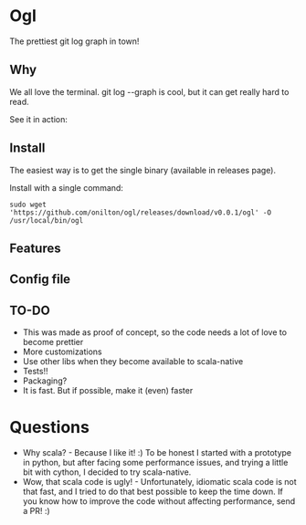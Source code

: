 # Ogl

The prettiest git log graph in town!

## Why

We all love the terminal. git log --graph is cool, but it can get really hard to read.

See it in action:


## Install

The easiest way is to get the single binary (available in releases page).

Install with a single command:

```
sudo wget 'https://github.com/onilton/ogl/releases/download/v0.0.1/ogl' -O /usr/local/bin/ogl
```

## Features

## Config file

## TO-DO

* This was made as proof of concept, so the code needs a lot of love to become prettier
* More customizations
* Use other libs when they become available to scala-native
* Tests!!
* Packaging?
* It is fast. But if possible, make it (even) faster

# Questions

* Why scala? - Because I like it! :) To be honest I started with a prototype in python, but after facing some performance issues, and trying a little bit with cython, I decided to try scala-native.
* Wow, that scala code is ugly! - Unfortunately, idiomatic scala code is not that fast, and I tried to do that best possible to keep the time down. If you know how to improve the code without affecting performance, send a PR! :)

